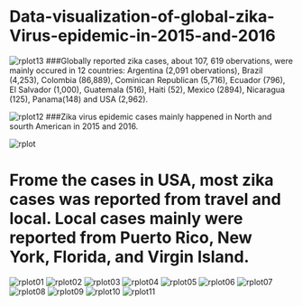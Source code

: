 # Data-visualization-of-global-zika-Virus-epidemic-in-2015-and-2016

![rplot13](https://cloud.githubusercontent.com/assets/14057932/17256690/3c3fd894-5584-11e6-838d-9dfb3746e3ff.png)
###Globally reported zika cases, about 107, 619 obervations, were mainly occured in 12 countries: Argentina (2,091 obervations), Brazil (4,253), Colombia (86,889), Cominican Republican (5,716), Ecuador (796), El Salvador (1,000), Guatemala (516), Haiti (52), Mexico (2894), Nicaragua (125), Panama(148) and USA (2,962). 

![rplot12](https://cloud.githubusercontent.com/assets/14057932/17256693/41a4e40a-5584-11e6-9558-cf3427ff3380.png)
###Zika virus epidemic cases mainly happened in North and sourth American in 2015 and 2016. 

![rplot](https://cloud.githubusercontent.com/assets/14057932/17256707/50d5defc-5584-11e6-9351-c96365a2716b.png)
# Frome the cases in USA, most zika cases was reported from travel and local. Local cases mainly were reported from Puerto Rico, New York, Florida, and Virgin Island. 

![rplot01](https://cloud.githubusercontent.com/assets/14057932/17256709/50d66f34-5584-11e6-8c9f-b6178bae38a4.png)
![rplot02](https://cloud.githubusercontent.com/assets/14057932/17256706/50d2a82c-5584-11e6-9004-43f10e8b522c.png)
![rplot03](https://cloud.githubusercontent.com/assets/14057932/17256705/50d280f4-5584-11e6-9821-b1aa67f33f91.png)
![rplot04](https://cloud.githubusercontent.com/assets/14057932/17256708/50d62614-5584-11e6-9793-b9739b058a5d.png)
![rplot05](https://cloud.githubusercontent.com/assets/14057932/17256704/50d1c0a6-5584-11e6-84e1-e1b08fedc681.png)
![rplot06](https://cloud.githubusercontent.com/assets/14057932/17256711/50db7aec-5584-11e6-91d2-833ec958a1df.png)
![rplot07](https://cloud.githubusercontent.com/assets/14057932/17256710/50d9c8c8-5584-11e6-84d7-25abf355fde6.png)
![rplot08](https://cloud.githubusercontent.com/assets/14057932/17256713/50dd6b36-5584-11e6-91c4-a7f2ad1bdb15.png)
![rplot09](https://cloud.githubusercontent.com/assets/14057932/17256714/50ddacd6-5584-11e6-8d53-2e5842d6f6c1.png)
![rplot10](https://cloud.githubusercontent.com/assets/14057932/17256715/50e1e116-5584-11e6-8b12-9eb1a3fb90fe.png)
![rplot11](https://cloud.githubusercontent.com/assets/14057932/17256712/50dd8030-5584-11e6-94f2-e075a7eb1c5b.png)
